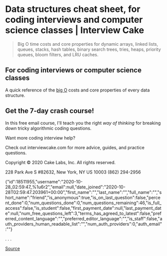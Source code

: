 # Data structures cheat sheet, for coding interviews and computer science classes | Interview Cake

> Big O time costs and core properties for dynamic arrays, linked lists, queues, stacks, hash tables, binary search trees, tries, heaps, priority queues, bloom filters, and LRU caches.

  

For coding interviews or computer science classes
-------------------------------------------------

A quick reference of the [big O](chrome-extension://cjedbglnccaioiolemnfhjncicchinao/big-o-notation-time-and-space-complexity) costs and core properties of every data structure.

Get the 7-day crash course!
---------------------------

In this free email course, I'll teach you the right _way of thinking_ for breaking down tricky algorithmic coding questions.

Want more coding interview help?

Check out interviewcake.com for more advice, guides, and practice questions.

   

Copyright © 2020 Cake Labs, Inc. All rights reserved.

228 Park Ave S #82632, New York, NY US 10003 (862) 294-2956

     

{"id":18511955,"username":"2020-10-28\_02:59:47\_%1u6r2","email":null,"date\_joined":"2020-10-28T02:59:47.203961+00:00","first\_name":"","last\_name":"","full\_name":"","short\_name":"friend","is\_anonymous":true,"is\_on\_last\_question":false,"percent\_done":0,"num\_questions\_done":0,"num\_questions\_remaining":46,"is\_full\_access":false,"is\_student":false,"first\_payment\_date":null,"last\_payment\_date":null,"num\_free\_questions\_left":3,"terms\_has\_agreed\_to\_latest":false,"preferred\_content\_language":"","preferred\_editor\_language":"","is\_staff":false,"auth\_providers\_human\_readable\_list":"","num\_auth\_providers":0,"auth\_email":""}

. . .


[Source](https://www.interviewcake.com/data-structures-reference)